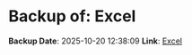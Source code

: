 # Backup of: Excel

**Backup Date**: 2025-10-20 12:38:09
**Link**: [Excel](https://przemienniki.net/export/przemienniki.xls)
